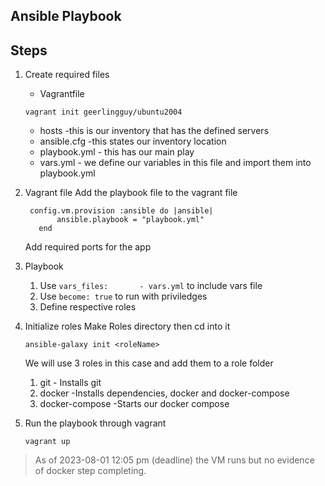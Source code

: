## Ansible Playbook
  ## Steps
  1. Create required files
      * Vagrantfile 
      ```
      vagrant init geerlingguy/ubuntu2004
      ```
      * hosts -this is our inventory that has the defined servers
      * ansible.cfg -this states our inventory location
      * playbook.yml - this has our main play
      * vars.yml - we define our variables in this file and import them into playbook.yml
  
  2. Vagrant file
     Add the playbook file to the vagrant file
     ```
      config.vm.provision :ansible do |ansible|
            ansible.playbook = "playbook.yml"
        end 
      ```
      Add required ports for the app
  3. Playbook
     1. Use ` vars_files:       - vars.yml ` to include vars file
     2. Use `become: true` to run with priviledges
     3. Define respective roles
       
  4. Initialize roles 
      Make Roles directory then cd into it
      ```
      ansible-galaxy init <roleName>
      ```
      We will use 3 roles in this case and add them to a role folder
      1. git - Installs git
      2. docker -Installs dependencies, docker and docker-compose
      3. docker-compose -Starts our docker compose
      
  7. Run the playbook through vagrant 
      ```
      vagrant up
      ```

>As of 2023-08-01 12:05 pm (deadline) the VM runs but no evidence of docker step completing. 
      
 
  